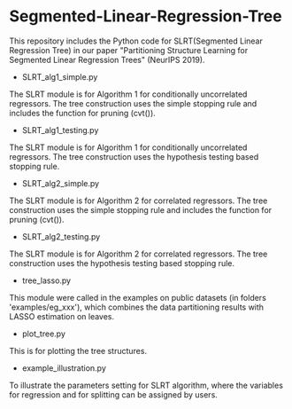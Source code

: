 # Segmented-Linear-Regression-Tree

This repository includes the Python code for SLRT(Segmented Linear Regression Tree) in our paper "Partitioning Structure Learning for Segmented Linear Regression Trees" (NeurIPS 2019).

* SLRT_alg1_simple.py

The SLRT module is for Algorithm 1 for conditionally uncorrelated regressors.
The tree construction uses the simple stopping rule and includes the function for pruning (cvt()).

* SLRT_alg1_testing.py

The SLRT module is for Algorithm 1 for conditionally uncorrelated regressors.
The tree construction uses the hypothesis testing based stopping rule.

* SLRT_alg2_simple.py

The SLRT module is for Algorithm 2 for correlated regressors.
The tree construction uses the simple stopping rule and includes the function for pruning (cvt()).

* SLRT_alg2_testing.py

The SLRT module is for Algorithm 2 for correlated regressors.
The tree construction uses the hypothesis testing based stopping rule.

* tree_lasso.py

This module were called in the examples on public datasets (in folders 'examples/eg_xxx'), which combines the data partitioning results with LASSO estimation on leaves.

* plot_tree.py

This is for plotting the tree structures.

* example_illustration.py

To illustrate the parameters setting for SLRT algorithm, where the variables for regression and for splitting can be assigned by users.
